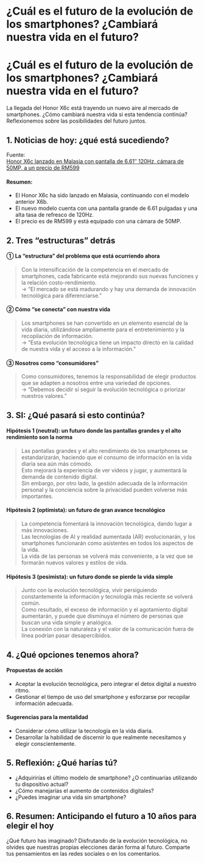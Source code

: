 # ¿Cuál es el futuro de la evolución de los smartphones? ¿Cambiará nuestra vida en el futuro?

<h1>¿Cuál es el futuro de la evolución de los smartphones? ¿Cambiará nuestra vida en el futuro?</h1>
<p>La llegada del Honor X6c está trayendo un nuevo aire al mercado de smartphones. ¿Cómo cambiará nuestra vida si esta tendencia continúa? Reflexionemos sobre las posibilidades del futuro juntos.</p>
<h2>1. Noticias de hoy: ¿qué está sucediendo?</h2>
<p>Fuente:<br />
<a href="https://soyacincau.com/2025/06/15/honor-x6c-malaysia-launch-specs-price/">Honor X6c lanzado en Malasia con pantalla de 6.61″ 120Hz, cámara de 50MP, a un precio de RM599</a></p>
<h4>Resumen:</h4>
<ul>
<li>El Honor X6c ha sido lanzado en Malasia, continuando con el modelo anterior X6b.</li>
<li>El nuevo modelo cuenta con una pantalla grande de 6.61 pulgadas y una alta tasa de refresco de 120Hz.</li>
<li>El precio es de RM599 y está equipado con una cámara de 50MP.</li>
</ul>
<h2>2. Tres “estructuras” detrás</h2>
<h4>① La “estructura” del problema que está ocurriendo ahora</h4>
<blockquote>
<p>Con la intensificación de la competencia en el mercado de smartphones, cada fabricante está mejorando sus nuevas funciones y la relación costo-rendimiento.<br />
→ &#8220;El mercado se está madurando y hay una demanda de innovación tecnológica para diferenciarse.&#8221;</p>
</blockquote>
<h4>② Cómo “se conecta” con nuestra vida</h4>
<blockquote>
<p>Los smartphones se han convertido en un elemento esencial de la vida diaria, utilizándose ampliamente para el entretenimiento y la recopilación de información.<br />
→ &#8220;Esta evolución tecnológica tiene un impacto directo en la calidad de nuestra vida y el acceso a la información.&#8221;</p>
</blockquote>
<h4>③ Nosotros como “consumidores”</h4>
<blockquote>
<p>Como consumidores, tenemos la responsabilidad de elegir productos que se adapten a nosotros entre una variedad de opciones.<br />
→ &#8220;Debemos decidir si seguir la evolución tecnológica o priorizar nuestros valores.&#8221;</p>
</blockquote>
<h2>3. SI: ¿Qué pasará si esto continúa?</h2>
<h4>Hipótesis 1 (neutral): un futuro donde las pantallas grandes y el alto rendimiento son la norma</h4>
<blockquote>
<p>Las pantallas grandes y el alto rendimiento de los smartphones se estandarizarán, haciendo que el consumo de información en la vida diaria sea aún más cómodo.<br />
Esto mejorará la experiencia de ver videos y jugar, y aumentará la demanda de contenido digital.<br />
Sin embargo, por otro lado, la gestión adecuada de la información personal y la conciencia sobre la privacidad pueden volverse más importantes.</p>
</blockquote>
<h4>Hipótesis 2 (optimista): un futuro de gran avance tecnológico</h4>
<blockquote>
<p>La competencia fomentará la innovación tecnológica, dando lugar a más innovaciones.<br />
Las tecnologías de AI y realidad aumentada (AR) evolucionarán, y los smartphones funcionarán como asistentes en todos los aspectos de la vida.<br />
La vida de las personas se volverá más conveniente, a la vez que se formarán nuevos valores y estilos de vida.</p>
</blockquote>
<h4>Hipótesis 3 (pesimista): un futuro donde se pierde la vida simple</h4>
<blockquote>
<p>Junto con la evolución tecnológica, vivir persiguiendo constantemente la información y tecnología más reciente se volverá común.<br />
Como resultado, el exceso de información y el agotamiento digital aumentarán, y puede que disminuya el número de personas que buscan una vida simple y analógica.<br />
La conexión con la naturaleza y el valor de la comunicación fuera de línea podrían pasar desapercibidos.</p>
</blockquote>
<h2>4. ¿Qué opciones tenemos ahora?</h2>
<h4>Propuestas de acción</h4>
<ul>
<li>Aceptar la evolución tecnológica, pero integrar el detox digital a nuestro ritmo.</li>
<li>Gestionar el tiempo de uso del smartphone y esforzarse por recopilar información adecuada.</li>
</ul>
<h4>Sugerencias para la mentalidad</h4>
<ul>
<li>Considerar cómo utilizar la tecnología en la vida diaria.</li>
<li>Desarrollar la habilidad de discernir lo que realmente necesitamos y elegir conscientemente.</li>
</ul>
<h2>5. Reflexión: ¿Qué harías tú?</h2>
<ul>
<li>¿Adquirirías el último modelo de smartphone? ¿O continuarías utilizando tu dispositivo actual?</li>
<li>¿Cómo manejarías el aumento de contenidos digitales?</li>
<li>¿Puedes imaginar una vida sin smartphone?</li>
</ul>
<h2>6. Resumen: Anticipando el futuro a 10 años para elegir el hoy</h2>
<p>¿Qué futuro has imaginado? Disfrutando de la evolución tecnológica, no olvides que nuestras propias elecciones darán forma al futuro. Comparte tus pensamientos en las redes sociales o en los comentarios.</p>

